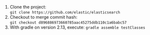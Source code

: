 1. Clone the project:  
   `git clone https://github.com/elastic/elasticsearch`
2. Checkout to merge commit hash:  
   `git checkout d896886973660785aac45275ddb110c1a6babc57`
3. With gradle on version 2.13, execute:
   `gradle assemble testClasses`